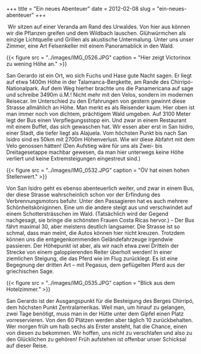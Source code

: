 +++
title = "Ein neues Abenteuer"
date = 2012-02-08
slug = "ein-neues-abenteuer"
+++

 Wir sitzen auf einer Veranda am Rand des Urwaldes. Von hier aus können
wir die Pflanzen greifen und dem Wildbach lauschen. Glühwürmchen als
einzige Lichtquelle und Grillen als akustische Untermalung. Unter uns
unser Zimmer, eine Art Felsenkeller mit einem Panoramablick in den
Wald. 

{{< figure src = "../images/IMG_0526.JPG" caption = "Hier zeigt Victorinox zu wening Höhe an." >}}

San Gerardo ist ein Ort, wo sich Fuchs und Hase gute Nacht sagen. Er
liegt auf etwa 1400m Höhe in der Talamanca-Bergkette, am Rande des
Chirripó-Nationalpark. Auf dem Weg hierher brachte uns die Panamericana
auf sage und schreibe 3490m ü.M.! Nicht mehr mit den Velos, sondern im
modernen Reisecar. Im Unterschied zu den Erfahrungen von gestern gewinnt
diese Strasse allmählich an Höhe. Man merkt es als Reisender kaum. Hier
oben ist man immer noch von dichtem, prächtigem Wald umgeben. Auf 3100
Meter legt der Bus einen Verpflegungsstopp ein. Und zwar in einem
Restaurant mit einem Buffet, das sich gewaschen hat. Wir essen aber erst
in San Isidro, einer Stadt, die tiefer liegt als Alajuela. Vom höchsten
Punkt bis nach San Isidro sind es 50km mit 2700m Höhenverlust. Wie wir
diese Abfahrt mit dem Velo genossen hätten! (Den Aufstieg wäre für uns
als Zwei- bis Dreitagesetappe machbar gewesen, da man hier unterwegs
keine Höhe verliert und keine Extremsteigungen eingestreut sind.) 

{{< figure src = "../images/IMG_0532.JPG" caption = "ÖV hat einen hohen Stellenwert." >}}

Von San Isidro geht es ebenso abenteuerlich weiter, und zwar in einem
Bus, der diese Strasse wahrscheinlich schon vor der Erfindung des
Verbrennungsmotors befuhr. Unter den Passagieren hat es auch mehrere
Schönheitsköniginnen. Eine um die andere steigt aus und verschwindet auf
einem Schottersträsschen im Wald. (Tatsächlich wird der Gegend
nachgesagt, sie bringe die schönsten Frauen Costa Ricas hervor.) - Der
Bus fährt maximal 30, aber meistens deutlich langsamer. Die Strasse ist
so schmal, dass man meint, die Autos können hier nicht kreuzen. Trotzdem
können uns die entgegenkommenden Geländefahrzeuge irgendwie passieren.
Der Höhepunkt ist aber, als wir nach etwa zwei Dritteln der Strecke von
einem galoppierenden Reiter überholt werden! In einer ziemlichen
Steigung, die das Pferd wie im Flug zurücklegt. Es ist eine Begegnung
der dritten Art – mit Pegasus, dem geflügelten Pferd aus der
griechischen Sage.

{{< figure src = "../images/IMG_0535.JPG" caption = "Blick aus dem Hotelzimmer." >}}

San Gerardo ist der Ausgangspunkt für die Besteigung des Berges
Chirripó, dem höchsten Punkt Zentralamerikas. Weil man, um hinauf zu
gelangen, zwei Tage benötigt, muss man in der Hütte unter dem Gipfel
einen Platz vorreservieren. Von den 60 Plätzen werden aber täglich 10
zurückbehalten. Wer morgen früh um halb sechs als Erster ansteht, hat
die Chance, einen von diesen zu bekommen. Wir hoffen, uns nicht zu
verschlafen und also zu den Glücklichen zu gehören! Früh aufstehen ist
offenbar unser Schicksal auf dieser Reise.
